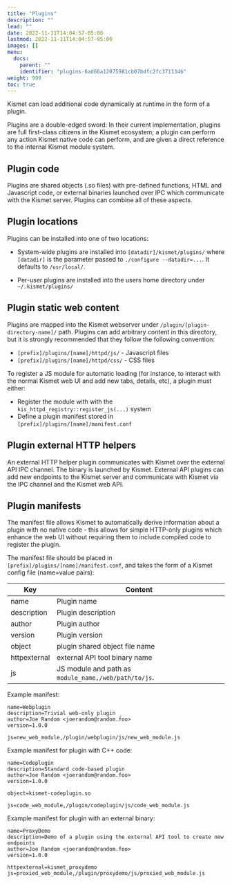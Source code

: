 ```yaml
---
title: "Plugins"
description: ""
lead: ""
date: 2022-11-11T14:04:57-05:00
lastmod: 2022-11-11T14:04:57-05:00
images: []
menu:
  docs:
    parent: ""
    identifier: "plugins-6ad66a12075981cb07bdfc2fc3711346"
weight: 999
toc: true
---
```


Kismet can load additional code dynamically at runtime in the form of a plugin.

Plugins are a double-edged sword: In their current implementation, plugins are full first-class citizens in the Kismet ecosystem;  a plugin can perform any action Kismet native code can perform, and are given a direct reference to the internal Kismet module system.

## Plugin code

Plugins are shared objects (.so files) with pre-defined functions, HTML and Javascript code, or external binaries launched over IPC which communicate with the Kismet server.  Plugins can combine all of these aspects.


## Plugin locations
Plugins can be installed into one of two locations:

* System-wide plugins are installed into `[datadir]/kismet/plugins/` where `[datadir]` is the parameter passed to `./configure --datadir=...`.  It defaults to `/usr/local/`.

* Per-user plugins are installed into the users home directory under `~/.kismet/plugins/`


## Plugin static web content
Plugins are mapped into the Kismet webserver under `/plugin/[plugin-directory-name]/` path.  Plugins can add arbitrary content in this directory, but it is strongly recommended that they follow the following convention:

* `[prefix]/plugins/[name]/httpd/js/` - Javascript files
* `[prefix]/plugins/[name]/httpd/css/` - CSS files

To register a JS module for automatic loading (for instance, to interact with the normal Kismet web UI and add new tabs, details, etc), a plugin must either:

* Register the module with with the `kis_httpd_registry::register_js(...)` system
* Define a plugin manifest stored in `[prefix]/plugins/[name]/manifest.conf`

## Plugin external HTTP helpers
An external HTTP helper plugin communicates with Kismet over the external API IPC channel.  The binary is launched by Kismet.  External API plugins can add new endpoints to the Kismet server and communicate with Kismet via the IPC channel and the Kismet web API.

## Plugin manifests
The manifest file allows Kismet to automatically derive information about a plugin with no native code - this allows for simple HTTP-only plugins which enhance the web UI without requiring them to include compiled code to register the plugin.

The manifest file should be placed in `[prefix]/plugins/[name]/manifest.conf`, and takes the form of a Kismet config file (name=value pairs):

| Key          | Content                                              |
| ----         | -------                                              |
| name         | Plugin name                                          |
| description  | Plugin description                                   |
| author       | Plugin author                                        |
| version      | Plugin version                                       |
| object       | plugin shared object file name                       |
| httpexternal | external API tool binary name                        |
| js           | JS module and path as `module_name,/web/path/to/js`. |

Example manifest:
```
name=Webplugin
description=Trivial web-only plugin
author=Joe Random <joerandom@random.foo>
version=1.0.0

js=new_web_module,/plugin/webplugin/js/new_web_module.js
```

Example manifest for plugin with C++ code:
```
name=Codeplugin
description=Standard code-based plugin
author=Joe Random <joerandom@random.foo>
version=1.0.0

object=kismet-codeplugin.so

js=code_web_module,/plugin/codeplugin/js/code_web_module.js
```

Example manifest for plugin with an external binary:
```
name=ProxyDemo
description=Demo of a plugin using the external API tool to create new endpoints
author=Joe Random <joerandom@random.foo>
version=1.0.0

httpexternal=kismet_proxydemo
js=proxied_web_module,/plugin/proxydemo/js/proxied_web_module.js
```

